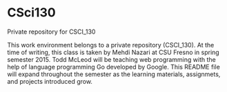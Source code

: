 # CSci130
Private repository for CSCI_130

This work environment belongs to a private repository (CSCI_130).
At the time of writing, this class is taken by Mehdi Nazari at CSU Fresno in spring semester 2015.
Todd McLeod will be teaching web programming with the help of language programming Go developed by Google.
This README file will expand throughout the semester as the learning materials, assignmets, and projects introduced grow.
